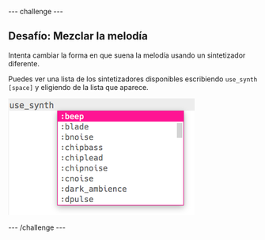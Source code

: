 --- challenge ---

## Desafío: Mezclar la melodía

Intenta cambiar la forma en que suena la melodía usando un sintetizador diferente.

Puedes ver una lista de los sintetizadores disponibles escribiendo `use_synth [space]` y eligiendo de la lista que aparece.

![Elegir un sintetizador](images/use_synth.png)

--- /challenge ---